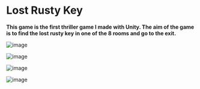 # Lost Rusty Key
**This game is the first thriller game I made with Unity. The aim of the game is to find the lost rusty key in one of the 8 rooms and go to the exit.**

![image](https://github.com/YildirayKS/Lost_Rusty_Key/assets/93447251/be59f2ad-4858-4e6a-9434-c4d18cc5d1f4)

![image](https://github.com/YildirayKS/Lost_Rusty_Key/assets/93447251/17af68c1-c8bf-4575-aa48-ef7541056661)

![image](https://github.com/YildirayKS/Lost_Rusty_Key/assets/93447251/357f9446-8b42-4124-84a0-6185bb18132c)

![image](https://github.com/YildirayKS/Lost_Rusty_Key/assets/93447251/ff6f22a9-0516-4884-bf12-87ff6edec64f)
